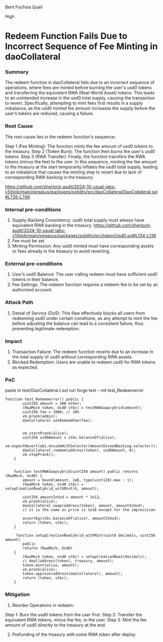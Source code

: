Bent Fuchsia Quail

High

# Redeem Function Fails Due to Incorrect Sequence of Fee Minting in daoCollateral

### Summary

The redeem function in daoCollateral fails due to an incorrect sequence of operations, where fees are minted before burning the user's usd0 tokens and transferring the equivalent RWA (Real-World Asset) tokens. This leads to an unintended increase in the usd0 total supply, causing the transaction to revert. Specifically, attempting to mint fees first results in a supply imbalance, as the usd0 minted fee amount increases the supply before the user’s tokens are reduced, causing a failure.

### Root Cause

The root cause lies in the redeem function's sequence:

Step 1 (Fee Minting): The function mints the fee amount of usd0 tokens to the treasury.
Step 2 (Token Burn): The function then burns the user's usd0 tokens.
Step 3 (RWA Transfer): Finally, the function transfers the RWA tokens (minus the fee) to the user.
In this sequence, minting the fee amount to the treasury at the start temporarily inflates the usd0 total supply, leading to an imbalance that causes the minting step to revert due to lack of corresponding RWA backing in the treasury.

https://github.com/sherlock-audit/2024-10-usual-labs-v1/blob/main/pegasus/packages/solidity/src/daoCollateral/DaoCollateral.sol#L726-L749

### Internal pre-conditions

1. Supply-Backing Consistency: usd0 total supply must always have equivalent RWA backing in the treasury. 
 https://github.com/sherlock-audit/2024-10-usual-labs-v1/blob/main/pegasus/packages/solidity/src/token/Usd0.sol#L134-L136
2. Fee must be set
3. Minting Permission: Any usd0 minted must have corresponding assets or fees already in the treasury to avoid reverting.

### External pre-conditions

1. User’s usd0 Balance: The user calling redeem must have sufficient usd0 tokens in their balance.
3. Fee Settings: The redeem function requires a redeem fee to be set by an authorized account.

### Attack Path

1. Denial of Service (DoS): This flaw effectively blocks all users from redeeming usd0 under certain conditions, as any attempt to mint the fee before adjusting the balance can lead to a consistent failure, thus preventing legitimate redemption.

### Impact

1. Transaction Failure: The redeem function reverts due to an increase in the total supply of usd0 without corresponding RWA assets.
2. Blocked Redemption: Users are unable to redeem usd0 for RWA tokens as expected.

### PoC

paste in test/DaoCollateral.t.sol
run forge test --mt test_Redeemerror

```solidity
function test_Redeemerror() public {
        uint256 amount = 100 ether;
        (RwaMock token, Usd0 stbc) = testRWASwapcybrid(amount);
        uint256 fee = 1000; // 10%
        vm.prank(admin);
        daoCollateral.setRedeemFee(fee);


        vm.startPrank(alice);
        uint256 usd0Amount = stbc.balanceOf(alice);
        vm.expectRevert(abi.encodeWithSelector(AmountExceedBacking.selector));
        daoCollateral.redeem(address(token), usd0Amount, 0);
        vm.stopPrank();
    }


    function testRWASwapcybrid(uint256 amount) public returns (RwaMock, Usd0) {
        amount = bound(amount, 1e6, type(uint128).max - 1);
        (RwaMock token, Usd0 stbc) = setupCreationRwaCybrid_withMint(6, amount);

        uint256 amountInUsd = amount * 1e12;
        vm.prank(alice);
        daoCollateral.swap(address(token), amount, amountInUsd);
        // it is the same as price is 1e18 except for the imprecision

        assertEq(stbc.balanceOf(alice), amountInUsd);
        return (token, stbc);
    }

     function setupCreationRwaCybrid_withMint(uint8 decimals, uint256 amount)
        public
        returns (RwaMock, Usd0)
    {
        (RwaMock token, Usd0 stbc) = setupCreationRwa1(decimals);
        // deal(address(token), treasury, amount);
        token.mint(alice, amount);
        vm.prank(alice);
        token.approve(address(daoCollateral), amount);
        return (token, stbc);
    }
```

### Mitigation

1. Reorder Operations in redeem:

  Step 1: Burn the usd0 tokens from the user first.
  Step 2: Transfer the equivalent RWA tokens, minus the fee, to the user.
  Step 3: Mint the fee amount of usd0 directly to the treasury at the end.

2. Prefunding of the treasury with some RWA token after deploy 